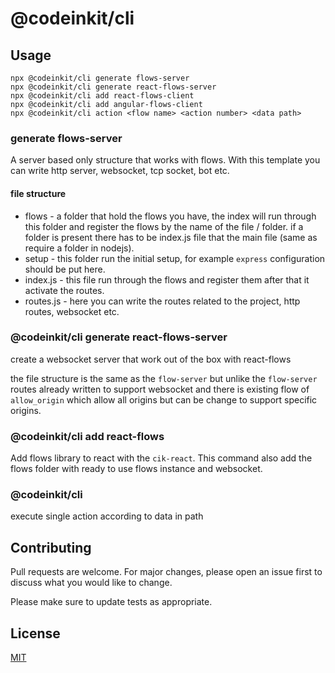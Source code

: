 # @codeinkit/cli

## Usage

```
npx @codeinkit/cli generate flows-server
npx @codeinkit/cli generate react-flows-server
npx @codeinkit/cli add react-flows-client
npx @codeinkit/cli add angular-flows-client
npx @codeinkit/cli action <flow name> <action number> <data path>
```

### generate flows-server

A server based only structure that works with flows. 
With this template you can write http server, websocket, tcp socket, bot etc. 

#### file structure

* flows - a folder that hold the flows you have, the index will run through this folder and register the flows by the name of the file / folder. if a folder is present there has to be index.js file that the main file (same as require a folder in nodejs).
* setup - this folder run the initial setup, for example `express` configuration should be put here.
* index.js - this file run through the flows and register them after that it activate the routes.
* routes.js - here you can write the routes related to the project, http routes, websocket etc.

### @codeinkit/cli generate react-flows-server

create a websocket server that work out of the box with react-flows

the file structure is the same as the `flow-server` but unlike the `flow-server` routes already written to support websocket
and there is existing flow of `allow_origin` which allow all origins but can be change to support specific origins.

### @codeinkit/cli add react-flows

Add flows library to react with the `cik-react`.
This command also add the flows folder with ready to use flows instance and websocket. 

### @codeinkit/cli <flow name> <action number> <data path>

execute single action according to data in path

## Contributing
Pull requests are welcome. For major changes, please open an issue first to discuss what you would like to change.

Please make sure to update tests as appropriate.

## License
[MIT](https://choosealicense.com/licenses/mit/)